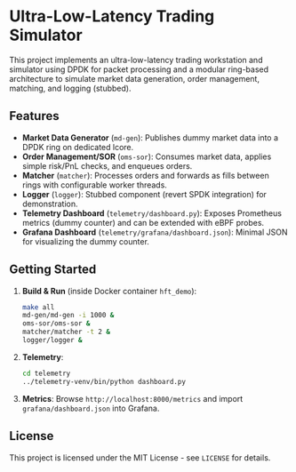 # Ultra-Low-Latency Trading Simulator

This project implements an ultra-low-latency trading workstation and simulator using DPDK for packet processing and a modular ring-based architecture to simulate market data generation, order management, matching, and logging (stubbed).

## Features

- **Market Data Generator** (`md-gen`): Publishes dummy market data into a DPDK ring on dedicated lcore.
- **Order Management/SOR** (`oms-sor`): Consumes market data, applies simple risk/PnL checks, and enqueues orders.
- **Matcher** (`matcher`): Processes orders and forwards as fills between rings with configurable worker threads.
- **Logger** (`logger`): Stubbed component (revert SPDK integration) for demonstration.
- **Telemetry Dashboard** (`telemetry/dashboard.py`): Exposes Prometheus metrics (dummy counter) and can be extended with eBPF probes.
- **Grafana Dashboard** (`telemetry/grafana/dashboard.json`): Minimal JSON for visualizing the dummy counter.

## Getting Started

1. **Build & Run** (inside Docker container `hft_demo`):
   ```bash
   make all
   md-gen/md-gen -i 1000 &
   oms-sor/oms-sor &
   matcher/matcher -t 2 &
   logger/logger &
   ```
2. **Telemetry**:
   ```bash
   cd telemetry
   ../telemetry-venv/bin/python dashboard.py
   ```
3. **Metrics**: Browse `http://localhost:8000/metrics` and import `grafana/dashboard.json` into Grafana.

## License

This project is licensed under the MIT License - see `LICENSE` for details.
